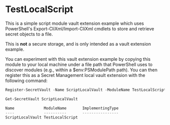 # TestLocalScript

This is a simple script module vault extension example which uses PowerShell's Export-CliXml/Import-CliXml cmdlets to store and retrieve secret objects to a file.  

This is **not** a secure storage, and is only intended as a vault extension example.  

You can experiment with this vault extension example by copying this module to your local machine under a file path that PowerShell uses to discover modules (e.g., within a $env:PSModulePath path).
You can then register this as a Secret Management local vault extension with the following command:  

```powershell
Register-SecretVault -Name ScriptLocalVault -ModuleName TestLocalScript

Get-SecretVault ScriptLocalVault

Name             ModuleName       ImplementingType
----             ----------       ----------------
ScriptLocalVault TestLocalScript
```
